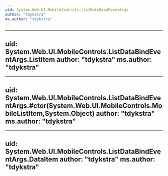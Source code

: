 ```yaml
---
uid: System.Web.UI.MobileControls.ListDataBindEventArgs
author: "tdykstra"
ms.author: "tdykstra"
---
```


---
uid: System.Web.UI.MobileControls.ListDataBindEventArgs.ListItem
author: "tdykstra"
ms.author: "tdykstra"
---

---
uid: System.Web.UI.MobileControls.ListDataBindEventArgs.#ctor(System.Web.UI.MobileControls.MobileListItem,System.Object)
author: "tdykstra"
ms.author: "tdykstra"
---

---
uid: System.Web.UI.MobileControls.ListDataBindEventArgs.DataItem
author: "tdykstra"
ms.author: "tdykstra"
---
